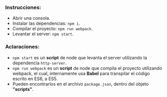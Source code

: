 ### Instrucciones:

* Abrir una consola.
* Instalar las dependencias: `npm i`.
* Compilar el proyecto: `npm run webpack`.
* Levantar el server: `npm start`.

### Aclaraciones:

* `npm start` es un **script** de node que levanta el server utilizando la dependencia `http-server`.
* `npm run webpack` es un **script** de node que compila el proyecto utilizando webpack, el cual, internamente usa **Babel** para transpilar el código escrito en ES6, a ES5.
* Pueden encontrarlos en el archivo `package.json`, dentro del objeto **"scripts"**.
